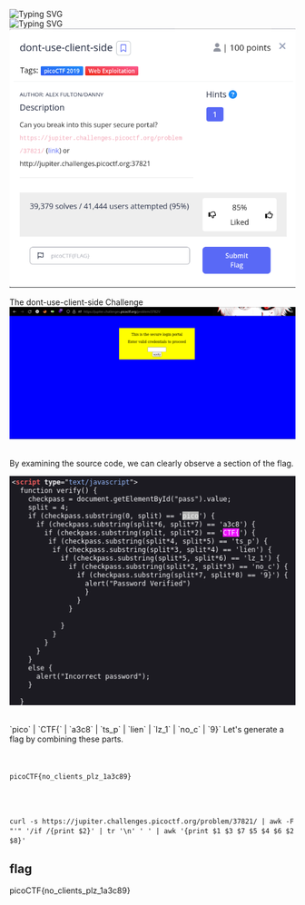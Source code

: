 ![Typing SVG](https://readme-typing-svg.herokuapp.com?font=Fira+Code&pause=1000&width=435&size=35&lines=dont-use-client-side)
<br>
![Typing SVG](https://readme-typing-svg.herokuapp.com?font=Fira+Code&weight=500&pause=1000&color=F70000&width=435&lines=Web+Exploitation)
![Challenge Description](dont-use-client-side.png)

The dont-use-client-side Challenge
![file command](index.png)

</br>
By examining the source code, we can clearly observe a section of the flag.
</br>

![file command](js.png)

</br>
`pico`   |   `CTF{`   |   `a3c8`   |   `ts_p`   |   `lien`   |   `lz_1`   |   `no_c`   |   `9}`
   Let's generate a flag by combining these parts.
</br></br>
</br>

`picoCTF{no_clients_plz_1a3c89}`
</br></br>

</br>

`curl -s https://jupiter.challenges.picoctf.org/problem/37821/ | awk -F "'" '/if /{print $2}' | tr '\n' ' ' | awk '{print $1 $3 $7 $5 $4 $6 $2 $8}'
`
## flag
picoCTF{no_clients_plz_1a3c89}
